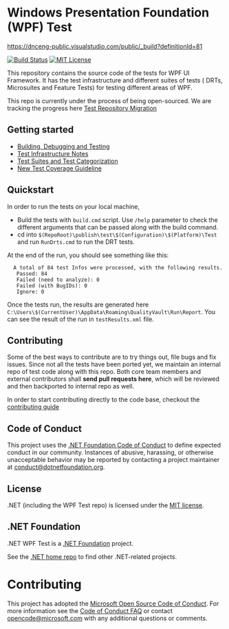 # Windows Presentation Foundation (WPF) Test

https://dnceng-public.visualstudio.com/public/_build?definitionId=81

[![Build Status](https://dnceng-public.visualstudio.com/public/_apis/build/status/dotnet/wpf/dotnet.wpf-test%20CI)](https://dnceng-public.visualstudio.com/public/_build?definitionId=81)
[![MIT License](https://img.shields.io/badge/license-MIT-green.svg)](https://github.com/dotnet/wpf/blob/master/LICENSE.TXT)

This repository contains the source code of the tests for WPF UI Framework. It has the test infrastructure and different suites of tests ( DRTs, Microsuites and Feature Tests) for testing different areas of WPF. 

This repo is currently under the process of being open-sourced. We are tracking the progress here [Test Repository Migration](https://github.com/orgs/dotnet/projects/145)


## Getting started

* [Building, Debugging and Testing](docs/getting-started.md)
* [Test Infrastructure Notes](docs/test-infrastructure.md)
* [Test Suites and Test Categorization](docs/tests-suites.md)
* [New Test Coverage Guideline](docs/test-coverage-addition.md)


## Quickstart

In order to run the tests on your local machine,

- Build the tests with `build.cmd` script. Use `/help` parameter to check the different arguments that can be passed along with the build command.
- cd into `$(RepoRoot)\publish\test\$(Configuration)\$(Platform)\Test` and run `RunDrts.cmd` to run the DRT tests.

At the end of the run, you should see something like this:

```
  A total of 84 test Infos were processed, with the following results.
   Passed: 84
   Failed (need to analyze): 0
   Failed (with BugIDs): 0
   Ignore: 0

```

Once the tests run, the results are generated here `C:\Users\$(CurrentUser)\AppData\Roaming\QualityVault\Run\Report`. You can see the result of the run in `testResults.xml` file.

## Contributing

Some of the best ways to contribute are to try things out, file bugs and fix issues. Since not all the tests have been ported yet, we maintain an internal repo of test code along with this repo. Both core team members and external contributors shall **send pull requests here**, which will be reviewed and then backported to internal repo as well.

In order to start contributing directly to the code base, checkout the [contributing guide](docs/getting-started.md)


## Code of Conduct

This project uses the [.NET Foundation Code of Conduct](https://dotnetfoundation.org/code-of-conduct) to define expected conduct in our community. Instances of abusive, harassing, or otherwise unacceptable behavior may be reported by contacting a project maintainer at conduct@dotnetfoundation.org.

## License

.NET (including the WPF Test repo) is licensed under the [MIT license](LICENSE.TXT).

## .NET Foundation

.NET WPF Test is a [.NET Foundation](https://www.dotnetfoundation.org/projects) project.

See the [.NET home repo](https://github.com/Microsoft/dotnet) to find other .NET-related projects.

# Contributing

This project has adopted the [Microsoft Open Source Code of Conduct](https://opensource.microsoft.com/codeofconduct/). For more information see the [Code of Conduct FAQ](https://opensource.microsoft.com/codeofconduct/faq/) or contact [opencode@microsoft.com](mailto:opencode@microsoft.com) with any additional questions or comments.


